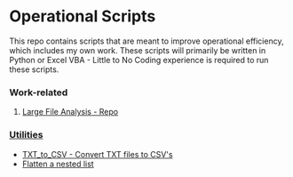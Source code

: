 # Operational Scripts

This repo contains scripts that are meant to improve operational efficiency, which includes my own work. 
These scripts will primarily be written in Python or Excel VBA - Little to No Coding experience is required to run these scripts. 

### Work-related
1. [Large File Analysis - Repo](https://github.com/AGWeb18/Operational-Processing-Scripts/tree/master/Large%20File%20Analysis)

### [Utilities](https://github.com/AGWeb18/Operational-Processing-Scripts/tree/master/Utilities)
 - [TXT_to_CSV - Convert TXT files to CSV's](https://github.com/AGWeb18/Operational-Processing-Scripts/tree/master/Utilities/Txt_to_csv)
 - [Flatten a nested list](https://github.com/AGWeb18/Operational-Processing-Scripts/tree/master/Utilities/nested_to_csv)
